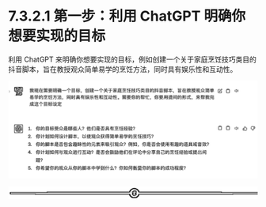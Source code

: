 # 7.3.2.1 第一步：利用 ChatGPT 明确你想要实现的目标

利用 ChatGPT 来明确你想要实现的目标，例如创建一个关于家庭烹饪技巧类目的抖音脚本，旨在教授观众简单易学的烹饪方法，同时具有娱乐性和互动性。

![](img/244eb705286abaeddd3319be6e9c2865.png)

![](img/6ee508850b27e2c7d179da2f3eea659e.png)